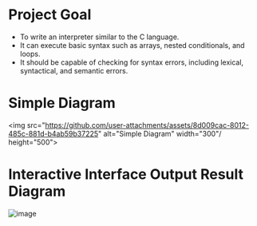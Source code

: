 # Project Goal
- To write an interpreter similar to the C language.
- It can execute basic syntax such as arrays, nested conditionals, and loops.
- It should be capable of checking for syntax errors, including lexical, syntactical, and semantic errors.

# Simple Diagram
<img src="https://github.com/user-attachments/assets/8d009cac-8012-485c-881d-b4ab59b37225" alt="Simple Diagram" width="300"/ height="500">

# Interactive Interface Output Result Diagram
![image](https://github.com/user-attachments/assets/134ed63a-00ef-49da-adab-8302d224a734)

